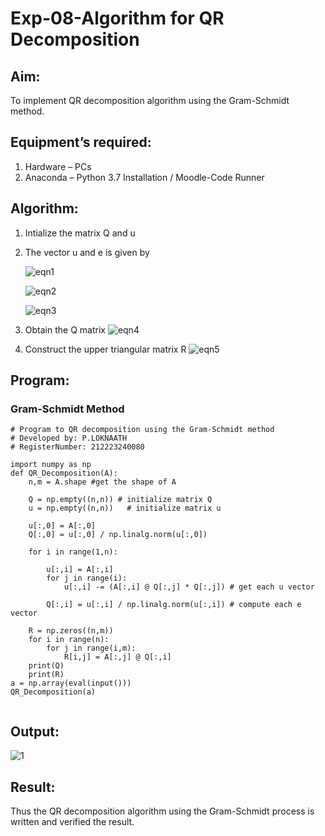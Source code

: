 # Exp-08-Algorithm for QR Decomposition
## Aim:
To implement QR decomposition algorithm using the Gram-Schmidt method.
## Equipment’s required:
1.	Hardware – PCs
2.	Anaconda – Python 3.7 Installation / Moodle-Code Runner
## Algorithm:
1.	Intialize the matrix Q and u
2.	The vector u and e is given by

    ![eqn1](./ex4.jpg)

    ![eqn2](./ex6.jpg)

    ![eqn3](./ex3.jpg)

3.	Obtain the Q matrix
    ![eqn4](./ex1.jpg)
5.	Construct the upper triangular matrix R
    ![eqn5](./ex2.jpg)



## Program:
### Gram-Schmidt Method
```
# Program to QR decomposition using the Gram-Schmidt method
# Developed by: P.LOKNAATH
# RegisterNumber: 212223240080

import numpy as np
def QR_Decomposition(A):
    n,m = A.shape #get the shape of A
    
    Q = np.empty((n,n)) # initialize matrix Q
    u = np.empty((n,n))   # initialize matrix u
    
    u[:,0] = A[:,0]
    Q[:,0] = u[:,0] / np.linalg.norm(u[:,0])
    
    for i in range(1,n):
        
        u[:,i] = A[:,i]
        for j in range(i):
            u[:,i] -= (A[:,i] @ Q[:,j] * Q[:,j]) # get each u vector
            
        Q[:,i] = u[:,i] / np.linalg.norm(u[:,i]) # compute each e vector
        
    R = np.zeros((n,m))
    for i in range(n):
        for j in range(i,m):
            R[i,j] = A[:,j] @ Q[:,i]
    print(Q)
    print(R)
a = np.array(eval(input()))
QR_Decomposition(a)


```

## Output:
![1](https://github.com/Loknaath-sec/QRdecomposition/assets/145742558/16b485a2-9e4a-4651-b5ee-f83be333d899)


## Result:
Thus the QR decomposition algorithm using the Gram-Schmidt process is written and verified the result.
